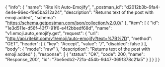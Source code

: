 {
  "info": {
    "name": "Rite Kit Auto-Emojify",
    "_postman_id": "d2012b3b-9fa4-4e4e-96ec-f9e5ba312a24",
    "description": "Returns text of the post with emoji added",
    "schema": "https://schema.getpostman.com/json/collection/v2.0.0/"
  },
  "item": [
    {
      "id": "1e3d511e-d56f-43f7-91f6-e4f2bbedf68d",
      "name": "v1.emoji.auto_emojify.get",
      "request": {
        "url": "http://api.ritekit.com/v1/emoji/auto-emojify?text=%7B%7D",
        "method": "GET",
        "header": [
          {
            "key": "Accept",
            "value": "*/*",
            "disabled": false
          }
        ],
        "body": {
          "mode": "raw"
        },
        "description": "Returns text of the post with emoji added"
      },
      "response": [
        {
          "status": "OK",
          "code": 200,
          "name": "Response_200",
          "id": "7be5edb2-721a-454b-9d47-069f378c21a5"
        }
      ]
    }
  ]
}
